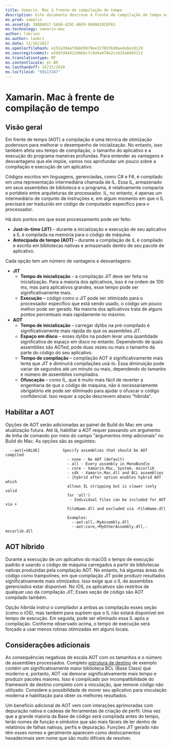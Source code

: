 ```yaml
---
title: Xamarin. Mac à frente de compilação de tempo
description: Este documento descreve à frente de compilação de tempo no xamarin. Mac. Compara a compilação de AOT para a compilação JIT, explica como habilitar a AOT e examina o AOT híbrido.
ms.prod: xamarin
ms.assetid: 38B8A017-5A58-429C-A6E9-9860A1DCEF63
ms.technology: xamarin-mac
author: lobrien
ms.author: laobri
ms.date: 11/10/2017
ms.openlocfilehash: e155a394afd68d9970ee32785f6d0aeda6e2d129
ms.sourcegitcommit: e268fd44422d0bbc7c944a678e2cc633a0493122
ms.translationtype: MT
ms.contentlocale: pt-BR
ms.lasthandoff: 10/25/2018
ms.locfileid: "50117247"
---
```

# <a name="xamarinmac-ahead-of-time-compilation"></a>Xamarin. Mac à frente de compilação de tempo

## <a name="overview"></a>Visão geral

Em frente de tempo (AOT) a compilação é uma técnica de otimização poderosos para melhorar o desempenho de inicialização. No entanto, isso também afeta seu tempo de compilação, o tamanho do aplicativo e a execução do programa maneiras profundas. Para entender as vantagens e desvantagens que ele impõe, vamos nos aprofundar um pouco sobre a compilação e execução de um aplicativo.

Códigos escritos em linguagens, gerenciadas, como C# e F#, é compilado em uma representação intermediária chamada de IL. Essa IL, armazenado em seus assemblies de biblioteca e o programa, é relativamente compacta e portáteis entre arquiteturas de processador. IL, no entanto, é apenas um intermediário de conjunto de instruções e, em algum momento em que o IL precisará ser traduzido em código de computador específico para o processador.

Há dois pontos em que esse processamento pode ser feito:

- **Just-in-time (JIT)** – durante a inicialização e execução de seu aplicativo a IL é compilada na memória para o código de máquina.
- **Antecipada de tempo (AOT)** – durante a compilação de IL é compilado e escrito em bibliotecas nativas e armazenado dentro de seu pacote de aplicativo.

Cada opção tem um número de vantagens e desvantagens:

- **JIT**
  - **Tempo de inicialização** – a compilação JIT deve ser feita na inicialização. Para a maioria dos aplicativos, isso é na ordem de 100 ms, mas para aplicativos grandes, esse tempo pode ser significativamente mais.
  - **Execução** – código como o JIT pode ser otimizado para o processador específico que está sendo usado, o código um pouco melhor pode ser gerado. Na maioria dos aplicativos trata de alguns pontos percentuais mais rapidamente no máximo.
- **AOT**
  - **Tempo de inicialização** – carregar dylibs na pré-compilado é significativamente mais rápida do que os assemblies JIT.
  - **Espaço em disco** – esses dylibs na podem levar uma quantidade significativa de espaço em disco no entanto. Dependendo de quais assemblies são AOTed, pode duas vezes ou mais o tamanho da parte do código do seu aplicativo.
  - **Tempo de compilação** – compilação AOT é significativamente mais lenta que JIT e diminuirá compilações usá-lo. Essa diminuição pode variar de segundos até um minuto ou mais, dependendo do tamanho e número de assemblies compilados.
  - **Ofuscação** – como IL, que é muito mais fácil de reverter a engenharia de que o código de máquina, não é necessariamente obrigatório ele pode ser eliminado para ajudar o ofuscar o código confidencial. Isso requer a opção descrevem abaixo "híbrida".

## <a name="enabling-aot"></a>Habilitar a AOT

Opções de AOT serão adicionadas ao painel de Build do Mac em uma atualização futura. Até lá, habilitar a AOT requer passando um argumento de linha de comando por meio do campo "argumentos mmp adicionais" no Build do Mac. As opções são as seguintes:


      --aot[=VALUE]          Specify assemblies that should be AOT compiled
                               - none - No AOT (default)
                               - all - Every assembly in MonoBundle
                               - core - Xamarin.Mac, System, mscorlib
                               - sdk - Xamarin.Mac.dll and BCL assemblies
                               - |hybrid after option enables hybrid AOT which
                               allows IL stripping but is slower (only valid
                               for 'all')
                                - Individual files can be included for AOT via +
                               FileName.dll and excluded via -FileName.dll

                               Examples:
                                 --aot:all,-MyAssembly.dll
                                 --aot:core,+MyOtherAssembly.dll,-mscorlib.dll



## <a name="hybrid-aot"></a>AOT híbrido

Durante a execução de um aplicativo do macOS o tempo de execução padrão é usando o código de máquina carregados a partir de bibliotecas nativas produzidas pela compilação AOT. No entanto, há algumas áreas do código como trampolines, em que compilação JIT pode produzir resultados significativamente mais otimizados. Isso exige que o IL de assemblies gerenciados estar disponível. No iOS, os aplicativos são restritos de qualquer uso da compilação JIT; Esses seção de código são AOT compilado também.

Opção híbrida instrui o compilador a ambas as compilação esses seção (como o iOS), mas também para supõem que o IL não estará disponível em tempo de execução. Em seguida, pode ser eliminado essa IL após a compilação. Conforme observado acima, o tempo de execução será forçado a usar menos rotinas otimizadas em alguns locais.

## <a name="further-considerations"></a>Considerações adicionais

As consequências negativas de escala AOT com os tamanhos e o número de assemblies processados. Completo [estrutura de destino](~/mac/platform/target-framework.md) de exemplo contém um significativamente maior biblioteca BCL (Base Class) que moderno e, portanto, AOT vai demorar significativamente mais tempo e produzir pacotes maiores. Isso é complicado por incompatibilidade do framework de destino completo com a vinculação, que remove código não utilizado. Considere a possibilidade de mover seu aplicativo para vinculação moderna e habilitação para obter os melhores resultados.

Um benefício adicional de AOT vem com interações aprimoradas com depuração nativa e cadeias de ferramentas de criação de perfil. Uma vez que a grande maioria da Base de código será compilada antes do tempo, terão nomes de função e símbolos que são mais fáceis de ler dentro de relatórios de falhas nativas, perfis e depuração. Funções JIT gerado não têm esses nomes e geralmente aparecem como deslocamentos hexadecimais sem nome que são muito difíceis de resolver.
